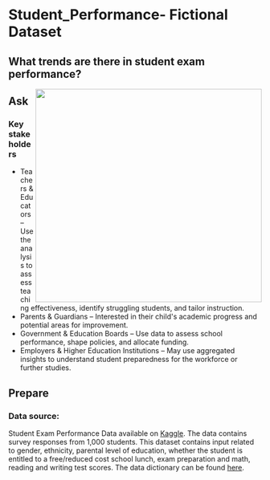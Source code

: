 # Student_Performance- Fictional Dataset 
## What trends are there in student exam performance?

<img align="right" width="450" height="425" src="https://www.the74million.org/wp-content/uploads/2023/03/student-test-performance.jpg">

## Ask
### Key stakeholders
* Teachers & Educators – Use the analysis to assess teaching effectiveness, identify struggling students, and tailor instruction.
* Parents & Guardians – Interested in their child's academic progress and potential areas for improvement.
* Government & Education Boards – Use data to assess school performance, shape policies, and allocate funding.
* Employers & Higher Education Institutions – May use aggregated insights to understand student preparedness for the workforce or further studies.

## Prepare 

### Data source: 

Student Exam Performance Data available on [Kaggle](https://www.kaggle.com/datasets/spscientist/students-performance-in-exams/code?datasetId=74977&sortBy=voteCount). The data contains survey responses from 1,000 students. This dataset contains input related to gender, ethnicity, parental level of education, whether the student is entitled to a free/reduced cost school lunch, exam preparation and math, reading and writing test scores. The data dictionary can be found [here](https://github.com/barrett203/Student_Performance/blob/main/Data%20dictionary%20.png).
